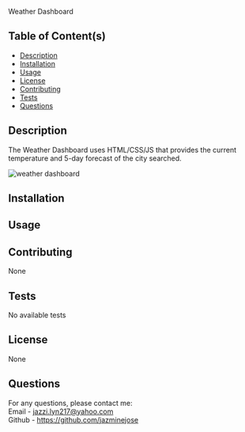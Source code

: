 Weather Dashboard

## Table of Content(s)

- [Description](#description)
- [Installation](#installation)
- [Usage](#usage)
- [License](#license)
- [Contributing](#contributing)
- [Tests](#tests)
- [Questions](#questions)

## Description
The Weather Dashboard uses HTML/CSS/JS that provides the current temperature and 5-day forecast of the city searched. 

<img src="https://user-images.githubusercontent.com/92974218/149001650-b89682da-8784-49cf-8db5-f3d9422f01b1.png" alt="weather dashboard">

## Installation

## Usage

## Contributing
None
## Tests
No available tests

## License
None

## Questions
For any questions, please contact me:<br>
Email - jazzi.lyn217@yahoo.com<br>
Github - https://github.com/jazminejose<br>